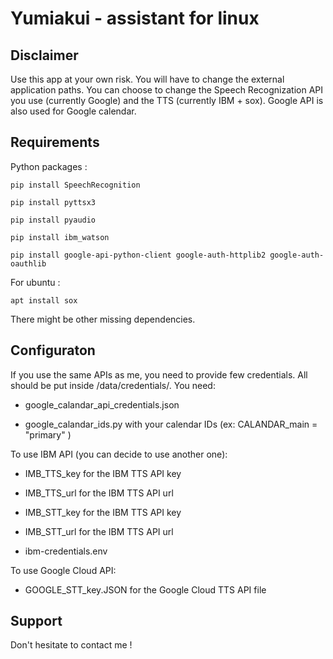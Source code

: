 # Yumiakui - assistant for linux

## Disclaimer

Use this app at your own risk. You will have to change the external application paths.
You can choose to change the Speech Recognization API you use (currently Google) and the TTS (currently IBM + sox).
Google API is also used for Google calendar.

## Requirements

Python packages :

    pip install SpeechRecognition

    pip install pyttsx3 

    pip install pyaudio 
    
    pip install ibm_watson

    pip install google-api-python-client google-auth-httplib2 google-auth-oauthlib

For ubuntu :

    apt install sox

There might be other missing dependencies.

## Configuraton

If you use the same APIs as me, you need to provide few credentials. All should be put inside /data/credentials/.
You need:

- google_calandar_api_credentials.json

- google_calandar_ids.py with your calendar IDs (ex: CALANDAR_main = "primary" )

To use IBM API (you can decide to use another one):

- IMB_TTS_key for the IBM TTS API key

- IMB_TTS_url for the IBM TTS API url

- IMB_STT_key for the IBM TTS API key

- IMB_STT_url for the IBM TTS API url

- ibm-credentials.env

 To use Google Cloud API:

- GOOGLE_STT_key.JSON for the Google Cloud TTS API file

## Support

 Don't hesitate to contact me !

